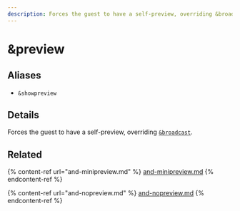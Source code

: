 ```yaml
---
description: Forces the guest to have a self-preview, overriding &broadcast
---
```


# \&preview

## Aliases

* `&showpreview`

## Details

Forces the guest to have a self-preview, overriding [`&broadcast`](../viewers-settings/broadcast.md).

## Related

{% content-ref url="and-minipreview.md" %}
[and-minipreview.md](and-minipreview.md)
{% endcontent-ref %}

{% content-ref url="and-nopreview.md" %}
[and-nopreview.md](and-nopreview.md)
{% endcontent-ref %}
